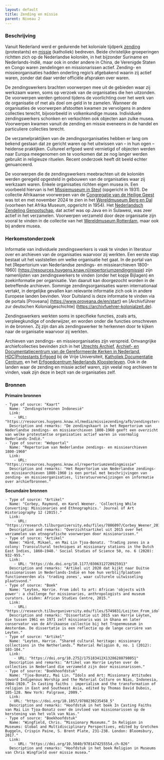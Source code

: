 ```yaml
---
layout: default
title: Zending en missie
parent: Niveau 2
---
```

### Beschrijving
    
Vanuit Nederland werd er gedurende het koloniale tijdperk [zending](https://data.indischherinneringscentrum.nl/ied/104099) (protestants) en [missie](https://hdl.handle.net/20.500.11840/termmaster25128) (katholiek) bedreven. Beide christelijke groeperingen richtten zich op de Nederlandse koloniën, in het bijzonder Suriname en Nederlands-Indië, maar ook in onder andere in China, de Verenigde Staten en Congo waren zendelingen en missionarissen actief. Zending- en missieorganisaties hadden onderling regio’s afgebakend waarin zij actief waren, zonder dat daar verder officiële afspraken over waren. 
    
De zendingswerkers brachten voorwerpen mee uit de gebieden waar zij werkzaam waren, soms op verzoek van de organisaties die hen uitzonden. De voorwerpen werden getoond tijdens de voorlichting over het werk van de organisatie of met als doel om geld in te zamelen. Wanneer de organisaties de voorwerpen afstootten kwamen ze vervolgens in andere collecties terecht, bijvoorbeeld in volkenkundige musea. Individuele zendingswerkers schonken en verkochten ook objecten aan zulke musea. Voorwerpen kwamen vanuit de zending en missie eveneens in de handel en particuliere collecties terecht.
    
De verzamelpraktijken van de zendingsorganisaties hebben er lang om bekend gestaan dat ze gericht waren op het uitwissen van – in hun ogen – heidense praktijken. Cultureel erfgoed werd vernietigd of objecten werden naar Europa meegenomen om te voorkomen dat ze nog langer werden gebruikt in religieuze rituelen. Recent onderzoek heeft dit beeld echter genuanceerd.
    
De voorwerpen die de zendingswerkers meebrachten uit de koloniën werden geregeld opgesteld in gebouwen van de organisaties waar zij werkzaam waren. Enkele organisaties richten eigen musea in. Een voorbeeld hiervan is het [Missiemuseum in Steyl](https://www.wikidata.org/entity/Q2534749) (opgericht in 1931). De collectie Afrikaanse voorwerpen van de [Congregatie van de Heilige Geest](https://www.wikidata.org/entity/Q687562) was tot en met november 2024 te zien in het [Wereldmuseum Berg en Dal](https://www.wikidata.org/entity/Q2470853) (voorheen het Afrika Museum, opgericht in 1954). Het [Nederlandsch Zendeling Genootschap](https://www.wikidata.org/entity/Q1946670), dat actief was op Java en in Sulawesi, was zeer actief in het verzamelen. Voorwerpen verzameld door deze organisatie zijn vooral te vinden in de collectie van het [Wereldmuseum Rotterdam](https://www.wikidata.org/entity/Q2042754), maar ook bij andere musea.
    
### Herkomstonderzoek
    
Informatie van individuele zendingswerkers is vaak te vinden in literatuur over en archieven van de organisaties waarvoor zij werkten. Een eerste stap bestaat uit het vaststellen om welke organisatie het gaat. In de portal van het [Repertorium van Nederlandse zendings- en missiearchieven 1800-1960] (https://resources.huygens.knaw.nl/repertoriumzendingmissie) zijn namenlijsten van zendingswerkers te vinden (onder het kopje Bijlagen) en zoekinformatie per organisatie. Van daaruit kan doorgezocht worden in de betreffende archieven. Sommige zendingsorganisaties waren internationaal vertakt, in dergelijke gevallen kan relevante informatie zich ook in andere Europese landen bevinden. Voor Duitsland is deze informatie te vinden via de portals [Proveana] (https://www.proveana.de/en/start) en [Archivführer zur deutschen Kolonialgeschichte] (https://archivfuehrer-kolonialzeit.de).
    
Zendingswerkers werkten soms in specifieke functies, zoals arts, verpleegkundige of onderwijzer, en worden onder die functies omschreven in de bronnen. Zij zijn dan als zendingswerker te herkennen door te kijken naar de organisatie waarvoor zij werkten.
    
Archieven van zendings- en missieorganisaties zijn verspreid. Omvangrijke archiefcollecties bevinden zich in het [Utrechts Archief](https://hetutrechtsarchief.nl/), [Archief- en Documentatiecentrum van de Gereformeerde Kerken in Nederland](https://adckampen.nl/), [HDC|Protestants Erfgoed](https://vu.nl/nl/over-de-vu/diensten/universiteitsbibliotheek/meer-over/collectie-hdc-protestants-erfgoed) bij de Vrije Universiteit, [Katholiek Documentatie Centrum](https://www.ru.nl/kdc/), en het [Erfgoedcentrum Nederlands Kloosterleven](https://erfgoedkloosterleven.nl/). Ook in de landen waar de zending en missie actief waren, zijn veelal nog archieven te vinden, vaak zijn deze in bezit van de organisaties zelf.

### Bronnen
**Primaire bronnen**
```
- Type of source: "Kaart"
  Name: "Zendingstereinen Indonesië"
  Link: 
    - URL: "https://resources.huygens.knaw.nl/media/missiezending/afb/zendingsterreinenindonesie.jpg"
  Description and remarks: "De zendingskaart in het Repertorium van Nederlandse zendings- en missiearchieven 1800-1960 geeft een overzicht van welke protestantse organisaties actief waren in voormalig Nederlands-Indië."
- Type of source: "Webportal"
  Name: "Repertorium van Nederlandse zendings- en missiearchieven 1800-1960"
  Link: 
    - URL: "https://resources.huygens.knaw.nl/repertoriumzendingmissie"
  Description and remarks: "Het Repertorium van Nederlandse zendings- en missiearchieven 1800-1960 is een portal met beschrijvingen van zending- en missieorganisaties, literatuurverwijzingen en informatie over archiefbronnen."
```
**Secundaire bronnen**
```
- Type of source: "Artikel"
  Name: "Corbey, Raymond, en Karel Weener. 'Collecting While Converting: Missionaries and Ethnographics.' Journal of Art Historiography 12 (2015)."
  Link: 
    - URL: "https://research.tilburguniversity.edu/files/7806097/Corbey_Weener_2015.pdf"
  Description and remarks: "Overzichtsartikel uit 2015 over het verzamelen van etnografische voorwerpen door missionarissen."
- Type of source: "Artikel"
  Name: "Hård, Mikael, en Mai Lin Tjoa-Bonatz. 'Trading zones in a colony: Transcultural techniques at missionary stations in the Dutch East Indies, 1860–1940.' Social Studies of Science 50, no. 6 (2020): 932-955."
  Link: 
    - URL: "https://dx.doi.org/10.1177/0306312720925913"
  Description and remarks: "Artikel uit 2020 dat kijkt naar Duitse missionarissen in Nederlands-Indië en hoe hun verblijfplaatsen functioneerden als 'trading zones', waar culturele uitwisseling plaatsvond."
- Type of source: "Boek"
  Name: "Leyten, Harrie. From idol to art: African 'objects with power': a challenge for missionaries, anthropologists and museum curators. Leiden: African Studies Centre, 2015."
  Link: 
    - URL: "https://research.tilburguniversity.edu/files/5749831/Leijten_From_idol_15_04_2015.pdf"
  Description and remarks: "Dissertatie uit 2015 van Harrie Leyten, die tussen 1961 en 1971 zelf missionaris was in Ghana en later conservator van de Afrikaanse collectie bij het Tropenmuseum in Amsterdam. De dissertatie is een reflectie op de lange carrière van Leyten."
- Type of source: "Artikel"
  Name: "Leyten, Harrie. “Shared cultural heritage: missionary collections in the Netherlands.” Material Religion 8, no. 1 (2012): 103-104."
  Link: 
    - URL: "https://doi.org/10.2752/175183412X13286288798051"
  Description and remarks: "Artikel van Harrie Leyten over de collecties in Nederland die verzameld zijn door missionarissen."
- Type of source: "Boekhoofdstuk"
  Name: "Tjoa-Bonatz, Mai Lin. “Idols and Art: Missionary Attitudes toward Indigenous Worship and the Material Culture on Nias, Indonesia, 1904-1920.” In Casting faiths : imperialism and the transformation of religion in East and Southeast Asia, edited by Thomas David Dubois, 105-128. New York: Palgrave, 2009."
  Link: 
  - URL: "https://doi.org/10.1057/9780230235458_5"
  Description and remarks: "Hoofdstuk in het boek In Casting Faiths van Mai Lin Tjoa-Bonatz over de invloed van missionarissen op de kerstening van het volk van Nias."
- Type of source: "Boekhoofdstuk"
  Name: "Wingfield, Chris. “Missionary Museums.“ In Religion in Museums: Global and Multidisciplinary Perspectives, edited by Gretchen Buggeln, Crispin Paine, S. Brent Plate, 231-238. London: Bloomsbury, 2017."
  Link: 
    - URL: "https://doi.org/10.5040/9781474255554.ch-026"
  Description and remarks: "Hoofdstuk in het boek Religion in Museums van Chris Wingfield over missie musea."
```
